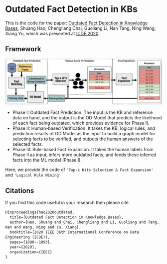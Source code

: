 # Outdated Fact Detection in KBs

This is the code for the paper: [Outdated Fact Detection in Knowledge Bases](https://ieeexplore.ieee.org/document/9101535),
Shuang Hao, Chengliang Chai, Guoliang Li, Nan Tang, Ning Wang, Xiang Yu,
which was presented at [ICDE 2020](https://icde.utdallas.edu/).

## Framework

![](https://github.com/Shuang-H/outdated-fact-detection/blob/main/framework.jpg)

- Phase I:  Outdated Fact Prediction. The input is the KB and reference data on hand, and the output is the OD Model that predicts the likelihood of each fact being outdated, which provides evidence for Phase II.
- Phase II: Human-based Verification. It takes the KB, logical rules, and prediction results of OD Model as the input to build a graph model for selecting facts to be verified, and outputs the human answers of the selected facts.
- Phase III: Rule-based Fact Expansion. It takes the human labels from  Phase II as input, infers more outdated facts, and feeds these inferred facts into the ML model (Phase I).

Here, we provide the code of `'Top-k Hits Selection & Fact Expansion'` and `'Logical Rule Mining'`

## Citations

If you find this code useful in your research then please cite
````
@inproceedings{hao2020outdated,
  title={Outdated Fact Detection in Knowledge Bases},
  author={Hao, Shuang and Chai, Chengliang and Li, Guoliang and Tang, Nan and Wang, Ning and Yu, Xiang},
  booktitle={2020 IEEE 36th International Conference on Data Engineering (ICDE)},
  pages={1890--1893},
  year={2020},
  organization={IEEE}
}
````
